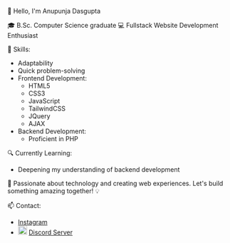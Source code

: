 👋 Hello, I'm Anupunja Dasgupta

🎓 B.Sc. Computer Science graduate
💻 Fullstack Website Development Enthusiast

🌟 Skills:
- Adaptability
- Quick problem-solving
- Frontend Development:
  - HTML5
  - CSS3
  - JavaScript
  - TailwindCSS
  - JQuery
  - AJAX
- Backend Development: 
  - Proficient in PHP

🔍 Currently Learning:
- Deepening my understanding of backend development

🚀 Passionate about technology and creating web experiences. Let's build something amazing together! 💡

📫 Contact:
- [Instagram](https://www.instagram.com/blazetempest_2002/)
- <img src="https://cdn3.iconfinder.com/data/icons/social-network-flat-3/100/Discord-256.png" width="20"> [Discord Server](https://discord.gg/Z6gq6wz8NF)
